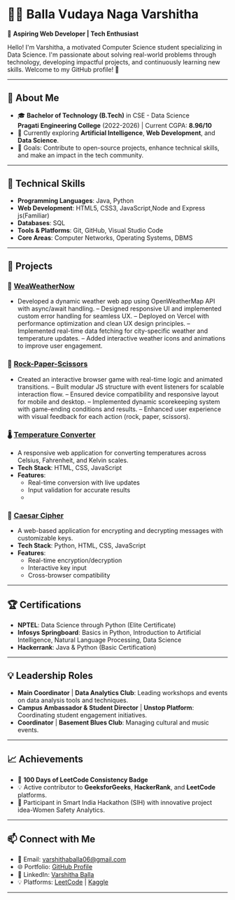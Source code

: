 # 👩‍💻 Balla Vudaya Naga Varshitha

🌟 **Aspiring Web Developer | Tech Enthusiast**

Hello! I'm Varshitha, a motivated Computer Science student specializing in Data Science. I'm passionate about solving real-world problems through technology, developing impactful projects, and continuously learning new skills. Welcome to my GitHub profile! 🚀

---

## 🌟 **About Me**
- 🎓 **Bachelor of Technology (B.Tech)** in CSE - Data Science  
  **Pragati Engineering College** (2022-2026) | Current CGPA: **8.96/10**  
- 🌱 Currently exploring **Artificial Intelligence**, **Web Development**, and **Data Science**.  
- 🎯 Goals: Contribute to open-source projects, enhance technical skills, and make an impact in the tech community.  


---

## 🔧 **Technical Skills**
- **Programming Languages**: Java, Python  
- **Web Development**: HTML5, CSS3, JavaScript,Node and Express js(Familiar)
- **Databases**: SQL  
- **Tools & Platforms**: Git, GitHub, Visual Studio Code  
- **Core Areas**: Computer Networks, Operating Systems, DBMS  

---

## 💼 **Projects**

### 🔐 [WeaWeatherNow](https://varshitha-balla.github.io/Weather-Now/)
- Developed a dynamic weather web app using OpenWeatherMap API with async/await handling.
– Designed responsive UI and implemented custom error handling for seamless UX.
– Deployed on Vercel with performance optimization and clean UX design principles.
– Implemented real-time data fetching for city-specific weather and temperature updates.
– Added interactive weather icons and animations to improve user engagement.
 
### 🔐 [Rock-Paper-Scissors](https://varshitha-balla.github.io/Rock-Paper-Scissors/)
- Created an interactive browser game with real-time logic and animated transitions.
– Built modular JS structure with event listeners for scalable interaction flow.
– Ensured device compatibility and responsive layout for mobile and desktop.
– Implemented dynamic scorekeeping system with game-ending conditions and results.
– Enhanced user experience with visual feedback for each action (rock, paper, scissors).

### 🌡️ [Temperature Converter](https://github.com/Varshitha-Balla/Temperature-Converter)
- A responsive web application for converting temperatures across Celsius, Fahrenheit, and Kelvin scales.  
- **Tech Stack**: HTML, CSS, JavaScript  
- **Features**:  
  - Real-time conversion with live updates  
  - Input validation for accurate results
  - 
### 🔐 [Caesar Cipher](https://varshitha-balla.github.io/Caeser-Cipher/)
- A web-based application for encrypting and decrypting messages with customizable keys.  
- **Tech Stack**: Python, HTML, CSS, JavaScript  
- **Features**:  
  - Real-time encryption/decryption  
  - Interactive key input  
  - Cross-browser compatibility 
---

## 🏆 **Certifications**
- **NPTEL**: Data Science through Python (Elite Certificate)  
- **Infosys Springboard**: Basics in Python, Introduction to Artificial Intelligence, Natural Language Processing, Data Science  
- **Hackerrank**: Java & Python (Basic Certification)  

---

## 💡 **Leadership Roles**
- **Main Coordinator** | **Data Analytics Club**: Leading workshops and events on data analysis tools and techniques.  
- **Campus Ambassador & Student Director** | **Unstop Platform**: Coordinating student engagement initiatives.  
- **Coordinator** | **Basement Blues Club**: Managing cultural and music events.  

---

## 📈 **Achievements**
- 🏅 **100 Days of LeetCode Consistency Badge**  
- 💡 Active contributor to **GeeksforGeeks**, **HackerRank**, and **LeetCode** platforms.  
- 🌟 Participant in Smart India Hackathon (SIH) with innovative project idea-Women Safety Analytics.

---

## 📫 **Connect with Me**
- 📧 Email: [varshithaballa06@gmail.com](mailto:varshithaballa06@gmail.com)  
- 🌐 Portfolio: [GitHub Profile](https://github.com/Varshitha-Balla)  
- 💼 LinkedIn: [Varshitha Balla](https://www.linkedin.com/in/varshithaballa/)  
- 💡 Platforms: [LeetCode](https://leetcode.com/u/Varshitha_Balla/) | [Kaggle](https://www.kaggle.com/shivakr0508)

---





